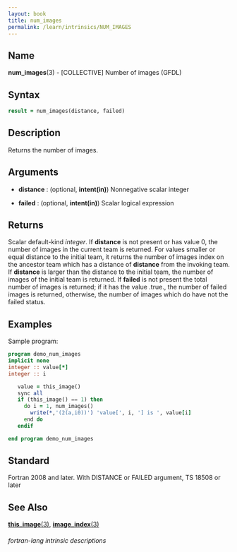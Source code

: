 ```yaml
---
layout: book
title: num_images
permalink: /learn/intrinsics/NUM_IMAGES
---
```

## __Name__

__num\_images__(3) - \[COLLECTIVE\] Number of images
(GFDL)

## __Syntax__
```fortran
result = num_images(distance, failed)
```
## __Description__

Returns the number of images.

## __Arguments__

  - __distance__
    : (optional, __intent(in)__) Nonnegative scalar integer

  - __failed__
    : (optional, __intent(in)__) Scalar logical expression

## __Returns__

Scalar default-kind _integer_. If __distance__ is not present or has value 0,
the number of images in the current team is returned. For values smaller
or equal distance to the initial team, it returns the number of images
index on the ancestor team which has a distance of __distance__ from the
invoking team. If __distance__ is larger than the distance to the initial
team, the number of images of the initial team is returned. If __failed__ is
not present the total number of images is returned; if it has the value
.true., the number of failed images is returned, otherwise, the number
of images which do have not the failed status.

## __Examples__

Sample program:

```fortran
program demo_num_images
implicit none
integer :: value[*]
integer :: i

   value = this_image()
   sync all
   if (this_image() == 1) then
     do i = 1, num_images()
       write(*,'(2(a,i0))') 'value[', i, '] is ', value[i]
     end do
   endif

end program demo_num_images
```

## __Standard__

Fortran 2008 and later. With DISTANCE or FAILED argument, TS 18508 or later

## __See Also__

[__this\_image__(3)](THIS_IMAGE),
[__image\_index__(3)](THIS_INDEX)

###### fortran-lang intrinsic descriptions
